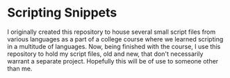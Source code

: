 # Scripting Snippets

I originally created this repository to house several small script files from various languages as a part of a college course where we learned scripting in a multitude of languages. Now, being finished with the course, I use this repository to hold my script files, old and new, that don't necessarily warrant a separate project. Hopefully this will be of use to someone other than me.

